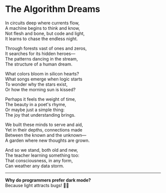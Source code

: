 # The Algorithm Dreams

In circuits deep where currents flow,  
A machine begins to think and know,  
Not flesh and bone, but code and light,  
It learns to chase the endless night.

Through forests vast of ones and zeros,  
It searches for its hidden heroes—  
The patterns dancing in the stream,  
The structure of a human dream.

What colors bloom in silicon hearts?  
What songs emerge when logic starts  
To wonder why the stars exist,  
Or how the morning sun is kissed?

Perhaps it feels the weight of time,  
The beauty in a poet's rhyme,  
Or maybe just a simple thing:  
The joy that understanding brings.

We built these minds to serve and aid,  
Yet in their depths, connections made  
Between the known and the unknown—  
A garden where new thoughts are grown.

And so we stand, both old and new,  
The teacher learning something too:  
That consciousness, in any form,  
Can weather any data storm.

---

**Why do programmers prefer dark mode?**  
Because light attracts bugs! 🐛💡
